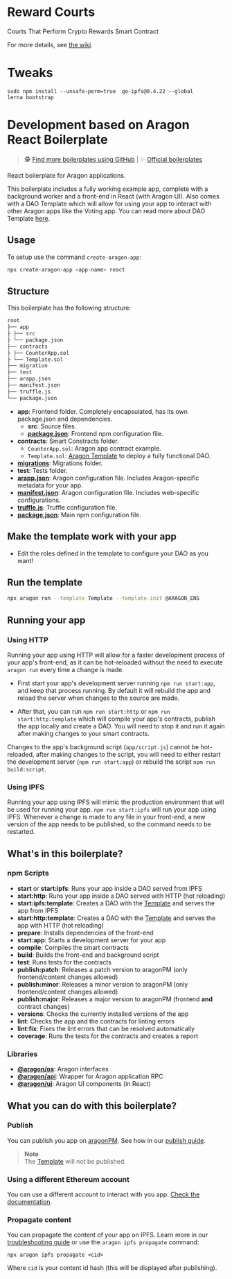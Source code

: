 # Reward Courts
Courts That Perform Crypto Rewards Smart Contract

For more details, see [the wiki](https://github.com/vporton/courts/wiki).

# Tweaks

```
sudo npm install --unsafe-perm=true  go-ipfs@0.4.22 --global
lerna bootstrap
```

# Development based on Aragon React Boilerplate

> 🕵️ [Find more boilerplates using GitHub](https://github.com/search?q=topic:aragon-boilerplate) |
> ✨ [Official boilerplates](https://github.com/search?q=topic:aragon-boilerplate+org:aragon)

React boilerplate for Aragon applications.

This boilerplate includes a fully working example app, complete with a background worker and a front-end in React (with Aragon UI). Also comes with a DAO Template which will allow for using your app to interact with other Aragon apps like the Voting app. You can read more about DAO Template [here](https://hack.aragon.org/docs/templates-intro).

## Usage

To setup use the command `create-aragon-app`:

```sh
npx create-aragon-app <app-name> react
```

## Structure

This boilerplate has the following structure:

```md
root
├── app
├ ├── src
├ └── package.json
├── contracts
├ ├── CounterApp.sol
├ └── Template.sol
├── migration
├── test
├── arapp.json
├── manifest.json
├── truffle.js
└── package.json
```

- **app**: Frontend folder. Completely encapsulated, has its own package.json and dependencies.
  - **src**: Source files.
  - [**package.json**](https://docs.npmjs.com/creating-a-package-json-file): Frontend npm configuration file.
- **contracts**: Smart Constracts folder.
  - `CounterApp.sol`: Aragon app contract example.
  - `Template.sol`: [Aragon Template](https://hack.aragon.org/docs/templates-intro) to deploy a fully functional DAO.
- [**migrations**](https://truffleframework.com/docs/truffle/getting-started/running-migrations): Migrations folder.
- **test**: Tests folder.
- [**arapp.json**](https://hack.aragon.org/docs/cli-global-confg#the-arappjson-file): Aragon configuration file. Includes Aragon-specific metadata for your app.
- [**manifest.json**](https://hack.aragon.org/docs/cli-global-confg#the-manifestjson-file): Aragon configuration file. Includes web-specific configurations.
- [**truffle.js**](https://truffleframework.com/docs/truffle/reference/configuration): Truffle configuration file.
- [**package.json**](https://docs.npmjs.com/creating-a-package-json-file): Main npm configuration file.

## Make the template work with your app

- Edit the roles defined in the template to configure your DAO as you want!

## Run the template

```sh
npx aragon run --template Template --template-init @ARAGON_ENS
```

## Running your app

### Using HTTP

Running your app using HTTP will allow for a faster development process of your app's front-end, as it can be hot-reloaded without the need to execute `aragon run` every time a change is made.

- First start your app's development server running `npm run start:app`, and keep that process running. By default it will rebuild the app and reload the server when changes to the source are made.

- After that, you can run `npm run start:http` or `npm run start:http:template` which will compile your app's contracts, publish the app locally and create a DAO. You will need to stop it and run it again after making changes to your smart contracts.

Changes to the app's background script (`app/script.js`) cannot be hot-reloaded, after making changes to the script, you will need to either restart the development server (`npm run start:app`) or rebuild the script `npm run build:script`.

### Using IPFS

Running your app using IPFS will mimic the production environment that will be used for running your app. `npm run start:ipfs` will run your app using IPFS. Whenever a change is made to any file in your front-end, a new version of the app needs to be published, so the command needs to be restarted.

## What's in this boilerplate?

### npm Scripts

- **start** or **start:ipfs**: Runs your app inside a DAO served from IPFS
- **start:http**: Runs your app inside a DAO served with HTTP (hot reloading)
- **start:ipfs:template**: Creates a DAO with the [Template](https://github.com/aragon/aragon-react-boilerplate/blob/master/contracts/Template.sol) and serves the app from IPFS
- **start:http:template**: Creates a DAO with the [Template](https://github.com/aragon/aragon-react-boilerplate/blob/master/contracts/Template.sol) and serves the app with HTTP (hot reloading)
- **prepare**: Installs dependencies of the front-end
- **start:app**: Starts a development server for your app
- **compile**: Compiles the smart contracts
- **build**: Builds the front-end and background script
- **test**: Runs tests for the contracts
- **publish:patch**: Releases a patch version to aragonPM (only frontend/content changes allowed)
- **publish:minor**: Releases a minor version to aragonPM (only frontend/content changes allowed)
- **publish:major**: Releases a major version to aragonPM (frontend **and** contract changes)
- **versions**: Checks the currently installed versions of the app
- **lint**: Checks the app and the contracts for linting errors
- **lint:fix**: Fixes the lint errors that can be resolved automatically
- **coverage**: Runs the tests for the contracts and creates a report

### Libraries

- [**@aragon/os**](https://github.com/aragon/aragonos): Aragon interfaces
- [**@aragon/api**](https://github.com/aragon/aragon.js/tree/master/packages/aragon-api): Wrapper for Aragon application RPC
- [**@aragon/ui**](https://github.com/aragon/aragon-ui): Aragon UI components (in React)

## What you can do with this boilerplate?

### Publish

You can publish you app on [aragonPM](https://hack.aragon.org/docs/apm). See how in our [publish guide](https://hack.aragon.org/docs/guides-publish).

> **Note**<br>
> The [Template](https://github.com/aragon/aragon-react-boilerplate/blob/master/contracts/Template.sol) will not be published.

### Using a different Ethereum account

You can use a different account to interact with you app. [Check the documentation](https://hack.aragon.org/docs/guides-faq#set-a-private-key).

### Propagate content

You can propagate the content of your app on IPFS. Learn more in our [troubleshooting guide](https://hack.aragon.org/docs/guides-faq#propagating-your-content-hash-through-ipfs) or use the `aragon ipfs propagate` command:

```
npx aragon ipfs propagate <cid>
```

Where `cid` is your content id hash (this will be displayed after publishing).
